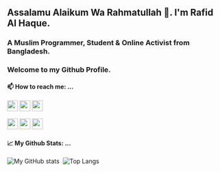 ## Assalamu Alaikum Wa Rahmatullah 👋. I'm Rafid Al Haque.

### A Muslim Programmer, Student &amp; Online Activist from Bangladesh.

### Welcome to my Github Profile.

#### 📫 How to reach me: ...<br/> 

<a href="https://rafidalhaque.xyz"><img src="https://img.shields.io/badge/Website-rafidalhaque.xyz-black?style=for-the-badge&logo=Workplace" height=25></a>
<a href="https://twitter.com/rafidalhaque"><img src="https://img.shields.io/badge/Twitter-@rafidalhaque-blue?style=for-the-badge&logo=twitter" height=25></a>
<a href="https://t.me/rafidalhaque"><img src="https://img.shields.io/badge/Telegram-@rafidalhaque-blue?style=for-the-badge&logo=Telegram" height=25></a>

<a href="mailto:rafidalhaque@protonmail.com"><img src="https://img.shields.io/badge/Email-rafidalhaque@protonmail.com-lightgrey?style=for-the-badge&logo=maildotru" height=25></a>
<a href="https://instagram.com/rafidalhaque"><img src="https://img.shields.io/badge/Instagram-@rafidalhaqueofficial-pink?style=for-the-badge&logo=instagram" height=25></a>
<a href="https://www.linkedin.com/in/rafidalhaque/"><img src="https://img.shields.io/badge/LinkedIn-in/rafidalhaque-blue?style=for-the-badge&logo=LinkedIn" height=25></a>



#### 📈 My Github Stats: ... <br>

![My GitHub stats](https://github-readme-stats.vercel.app/api?username=rafidalhaque&show_icons=true&theme=vue-dark)&nbsp;&nbsp;![Top Langs](https://github-readme-stats.vercel.app/api/top-langs/?username=rafidalhaque&layout=compact)
